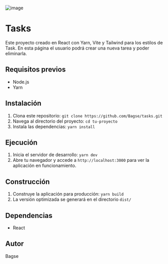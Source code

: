 ![image](https://user-images.githubusercontent.com/102260190/225512625-35beb607-8aee-4529-887f-eda4f91988bc.png)

# Tasks

Este proyecto creado en React con Yarn, Vite y Tailwind para los estilos de Task. En esta página el usuario podrá crear una nueva tarea y poder eliminarla. 

## Requisitos previos

- Node.js
- Yarn

## Instalación

1. Clona este repositorio: `git clone https://github.com/Bagse/tasks.git`
2. Navega al directorio del proyecto: `cd tu-proyecto`
3. Instala las dependencias: `yarn install`

## Ejecución

1. Inicia el servidor de desarrollo: `yarn dev`
2. Abre tu navegador y accede a `http://localhost:3000` para ver la aplicación en funcionamiento.

## Construcción

1. Construye la aplicación para producción: `yarn build`
2. La versión optimizada se generará en el directorio `dist/`

## Dependencias

- React

## Autor

Bagse

